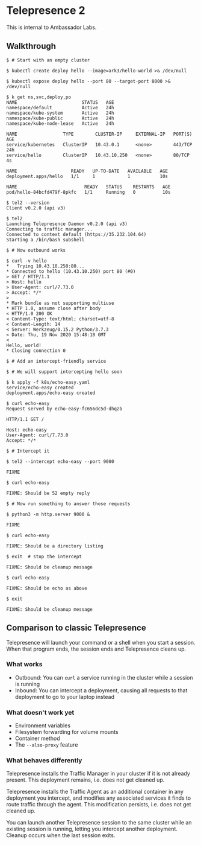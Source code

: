 # Telepresence 2

This is internal to Ambassador Labs.

## Walkthrough

```console
$ # Start with an empty cluster

$ kubectl create deploy hello --image=ark3/hello-world >& /dev/null

$ kubectl expose deploy hello --port 80 --target-port 8000 >& /dev/null

$ k get ns,svc,deploy,po
NAME                        STATUS   AGE
namespace/default           Active   24h
namespace/kube-system       Active   24h
namespace/kube-public       Active   24h
namespace/kube-node-lease   Active   24h

NAME                 TYPE        CLUSTER-IP     EXTERNAL-IP   PORT(S)   AGE
service/kubernetes   ClusterIP   10.43.0.1      <none>        443/TCP   24h
service/hello        ClusterIP   10.43.10.250   <none>        80/TCP    4s

NAME                    READY   UP-TO-DATE   AVAILABLE   AGE
deployment.apps/hello   1/1     1            1           10s

NAME                         READY   STATUS    RESTARTS   AGE
pod/hello-84bcfd479f-8pkfc   1/1     Running   0          10s

$ tel2 --version
Client v0.2.0 (api v3)

$ tel2
Launching Telepresence Daemon v0.2.0 (api v3)
Connecting to traffic manager...
Connected to context default (https://35.232.104.64)
Starting a /bin/bash subshell

$ # Now outbound works

$ curl -v hello
*   Trying 10.43.10.250:80...
* Connected to hello (10.43.10.250) port 80 (#0)
> GET / HTTP/1.1
> Host: hello
> User-Agent: curl/7.73.0
> Accept: */*
> 
* Mark bundle as not supporting multiuse
* HTTP 1.0, assume close after body
< HTTP/1.0 200 OK
< Content-Type: text/html; charset=utf-8
< Content-Length: 14
< Server: Werkzeug/0.15.2 Python/3.7.3
< Date: Thu, 19 Nov 2020 15:48:18 GMT
< 
Hello, world!
* Closing connection 0

$ # Add an intercept-friendly service

$ # We will support intercepting hello soon

$ k apply -f k8s/echo-easy.yaml 
service/echo-easy created
deployment.apps/echo-easy created

$ curl echo-easy
Request served by echo-easy-fc656dc5d-dhqzb

HTTP/1.1 GET /

Host: echo-easy
User-Agent: curl/7.73.0
Accept: */*

$ # Intercept it

$ tel2 --intercept echo-easy --port 9000

FIXME

$ curl echo-easy

FIXME: Should be 52 empty reply

$ # Now run something to answer those requests

$ python3 -m http.server 9000 &

FIXME

$ curl echo-easy

FIXME: Should be a directory listing

$ exit  # stop the intercept

FIXME: Should be cleanup message

$ curl echo-easy

FIXME: Should be echo as above

$ exit

FIXME: Should be cleanup message
```

## Comparison to classic Telepresence

Telepresence will launch your command or a shell when you start a session. When that program ends, the session ends and Telepresence cleans up.

### What works

- Outbound: You can `curl` a service running in the cluster while a session is running
- Inbound: You can intercept a deployment, causing all requests to that deployment to go to your laptop instead

### What doesn't work yet

- Environment variables
- Filesystem forwarding for volume mounts
- Container method
- The `--also-proxy` feature

### What behaves differently

Telepresence installs the Traffic Manager in your cluster if it is not already present. This deployment remains, i.e. does not get cleaned up.

Telepresence installs the Traffic Agent as an additional container in any deployment you intercept, and modifies any associated services it finds to route traffic through the agent. This modification persists, i.e. does not get cleaned up.

You can launch another Telepresence session to the same cluster while an existing session is running, letting you intercept another deployment. Cleanup occurs when the last session exits.

